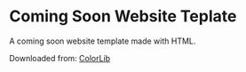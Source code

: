 # Coming Soon Website Teplate

A coming soon website template made with HTML.

Downloaded from: [ColorLib](https://colorlib.com)
